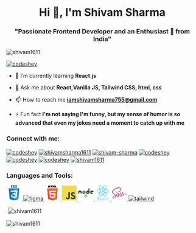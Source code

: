 
<h1 align="center">Hi 👋, I'm Shivam Sharma</h1>
<h3 align="center">"Passionate Frontend Developer and an Enthusiast 🚀 from India"</h3>


<p align="left"> <img src="https://komarev.com/ghpvc/?username=shivam1611&label=Profile%20views&color=0e75b6&style=flat" alt="shivam1611" /> </p>

<p align="left"> <a href="https://twitter.com/codeshey" target="blank"><img src="https://img.shields.io/twitter/follow/codeshey?logo=twitter&style=for-the-badge" alt="codeshey" /></a> </p>

- 🌱 I’m currently learning **React.js**

- 💬 Ask me about **React,Vanilla JS, Tailwind CSS, html, css**

- 📫 How to reach me **iamshivamsharma755@gmail.com**

- ⚡ Fun fact **I'm not saying I'm funny, but my sense of humor is so advanced that even my jokes need a moment to catch up with me**

<h3 align="left">Connect with me:</h3>
<p align="left">
<a href="https://twitter.com/codeshey" target="blank"><img align="center" src="https://raw.githubusercontent.com/rahuldkjain/github-profile-readme-generator/master/src/images/icons/Social/twitter.svg" alt="codeshey" height="30" width="40" /></a>
<a href="https://linkedin.com/in/shivamsharma1611" target="blank"><img align="center" src="https://raw.githubusercontent.com/rahuldkjain/github-profile-readme-generator/master/src/images/icons/Social/linked-in-alt.svg" alt="shivamsharma1611" height="30" width="40" /></a>
<a href="https://stackoverflow.com/users/shivam-sharma" target="blank"><img align="center" src="https://raw.githubusercontent.com/rahuldkjain/github-profile-readme-generator/master/src/images/icons/Social/stack-overflow.svg" alt="shivam-sharma" height="30" width="40" /></a>
<a href="https://fb.com/codeshey" target="blank"><img align="center" src="https://raw.githubusercontent.com/rahuldkjain/github-profile-readme-generator/master/src/images/icons/Social/facebook.svg" alt="codeshey" height="30" width="40" /></a>
<a href="https://instagram.com/codeshey" target="blank"><img align="center" src="https://raw.githubusercontent.com/rahuldkjain/github-profile-readme-generator/master/src/images/icons/Social/instagram.svg" alt="codeshey" height="30" width="40" /></a>
<a href="https://www.youtube.com/c/codeshey" target="blank"><img align="center" src="https://raw.githubusercontent.com/rahuldkjain/github-profile-readme-generator/master/src/images/icons/Social/youtube.svg" alt="codeshey" height="30" width="40" /></a>
<a href="https://www.hackerrank.com/shivam1611" target="blank"><img align="center" src="https://raw.githubusercontent.com/rahuldkjain/github-profile-readme-generator/master/src/images/icons/Social/hackerrank.svg" alt="shivam1611" height="30" width="40" /></a>
</p>

<h3 align="left">Languages and Tools:</h3>
<p align="left"> <a href="https://www.w3schools.com/css/" target="_blank" rel="noreferrer"> <img src="https://raw.githubusercontent.com/devicons/devicon/master/icons/css3/css3-original-wordmark.svg" alt="css3" width="40" height="40"/> </a> <a href="https://www.figma.com/" target="_blank" rel="noreferrer"> <img src="https://www.vectorlogo.zone/logos/figma/figma-icon.svg" alt="figma" width="40" height="40"/> </a> <a href="https://www.w3.org/html/" target="_blank" rel="noreferrer"> <img src="https://raw.githubusercontent.com/devicons/devicon/master/icons/html5/html5-original-wordmark.svg" alt="html5" width="40" height="40"/> </a> <a href="https://developer.mozilla.org/en-US/docs/Web/JavaScript" target="_blank" rel="noreferrer"> <img src="https://raw.githubusercontent.com/devicons/devicon/master/icons/javascript/javascript-original.svg" alt="javascript" width="40" height="40"/> </a> <a href="https://nodejs.org" target="_blank" rel="noreferrer"> <img src="https://raw.githubusercontent.com/devicons/devicon/master/icons/nodejs/nodejs-original-wordmark.svg" alt="nodejs" width="40" height="40"/> </a> <a href="https://reactjs.org/" target="_blank" rel="noreferrer"> <img src="https://raw.githubusercontent.com/devicons/devicon/master/icons/react/react-original-wordmark.svg" alt="react" width="40" height="40"/> </a> <a href="https://sass-lang.com" target="_blank" rel="noreferrer"> <img src="https://raw.githubusercontent.com/devicons/devicon/master/icons/sass/sass-original.svg" alt="sass" width="40" height="40"/> </a> <a href="https://tailwindcss.com/" target="_blank" rel="noreferrer"> <img src="https://www.vectorlogo.zone/logos/tailwindcss/tailwindcss-icon.svg" alt="tailwind" width="40" height="40"/> </a> </p>

<p>&nbsp;<img align="center" src="https://github-readme-stats.vercel.app/api?username=shivam1611&show_icons=true&locale=en" alt="shivam1611" /></p>

<p><img align="center" src="https://github-readme-streak-stats.herokuapp.com/?user=shivam1611&" alt="shivam1611" /></p>
